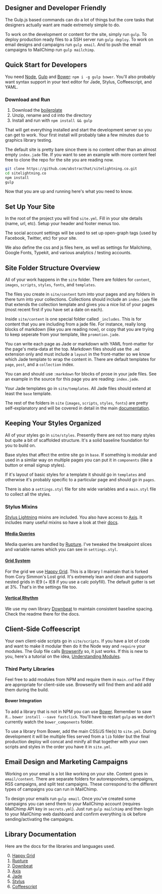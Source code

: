 ## Designer and Developer Friendly
The Gulp.js based commands can do a lot of things but the core tasks that designers actually want are made extremely simple to do.

To work on the development or content for the site, simply run `gulp`. To deploy production ready files to a SSH server run `gulp deploy`. To work on email designs and campaigns run `gulp email`. And to push the email campaigns to MailChimp run `gulp mailchimp`.

## Quick Start for Developers
You need [Node](http://nodejs.org), [Gulp](http://gulpjs.com/) and [Bower](http://bower.io/): `npm i -g gulp bower`. You'll also probably want syntax support in your text editor for Jade, Stylus, Coffeescript, and YAML.

### Download and Run
1. Download the [boilerplate](https://github.com/abstracthat/site-lightning/archive/master.zip)
2. Unzip, rename and cd into the directory
3. Install and run with `npm install && gulp`

That will get everything installed and start the development server so you can get to work. Your first install will probably take a few minutes due to graphics library testing.

The default site is pretty bare since there is no content other than an almost empty `index.jade` file. If you want to see an example with more content feel free to clone the repo for the site you are reading now.

```bash
git clone https://github.com/abstracthat/sitelightning.co.git
cd sitelightning.co
npm install
gulp
```

Now that you are up and running here's what you need to know.

## Set Up Your Site
In the root of the project you will find `site.yml`. Fill in your site details (name, url, etc). Setup your header and footer menus too.

The social account settings will be used to set up open-graph tags (used by Facebook, Twitter, etc) for your site.

We also define the css and js files here, as well as settings for Mailchimp, Google Fonts, Typekit, and various analytics / testing accounts.

## Site Folder Structure Overview
All of your work happens in the `site` folder. There are folders for `content`, `images`, `scripts`, `styles`, `fonts`, and `templates`.

The files you create in `site/content` turn into your pages and any folders in there turn into your collections. Collections should include an `index.jade` file that extends the collection template and gives you a nice list of your pages (most recent first if you have set a date on each).

Inside `site/content` is one special folder called `_includes`. This is for content that you are including from a jade file. For instance, really long blocks of markdown (like you are reading now), or copy that you are trying to keep seperate from your template, like `promotion.jade`.

You can write each page as Jade or markdown with YAML front-matter for the page's meta-data at the top. Markdown files should use the `.md` extension only and must include a `layout` in the front-matter so we know which Jade template to wrap the content in. There are default templates for `page`, `post`, and a `collection` index.

You can and should use `:markdown` for blocks of prose in your jade files. See an example in the source for this page you are reading: `index.jade`.

Your Jade templates go in `site/templates`. All Jade files should extend at least the `base` template.

The rest of the folders in `site` (`images`, `scripts`, `styles`, `fonts`) are pretty self-explanatory and will be covered in detail in the main [documentation](/documentation/).

## Keeping Your Styles Organized
All of your styles go in `site/styles`. Presently there are not too many styles but quite a bit of scaffolded structure. It's a solid baseline foundation for you to build on.

Base styles that affect the entire site go in `base`. If something is modular and used in a similar way on multiple pages you can put it in `components` (like a button or email signup styles).

If it's layout of basic styles for a template it should go in `templates` and otherwise it's probably specific to a particular page and should go in `pages`.

There is also a `settings.styl` file for site wide variables and a `main.styl` file to collect all the styles.

### Stylus Mixins
[Stylus Lightning](https://github.com/abstracthat/stylus-lightning) mixins are included. You also have access to [Axis](http://axis.netlify.com/). It includes many useful mixins so have a look at their [docs](http://axis.netlify.com/).

#### [Media Queries](/documentation/media-queries-made-simple/)
Media queries are handled by [Rupture](http://jenius.github.io/rupture/). I've tweaked the breakpoint slices and variable names which you can see in `settings.styl`.

#### [Grid System](/documentation/the-easiest-grid-system/)
For the grid we use [Happy Grid](https://github.com/abstracthat/happy-grid). This is a library I maintain that is forked from Cory Simmon's Lost grid. It's extremely lean and clean and supports nested grids in IE9 (+ IE8 if you use a calc polyfill). The default gutter is set at 3%. That's in the settings file too.

#### [Vertical Rhythm](/documentation/controlling-your-vertical-rhythm/)
We use my own library [Downbeat](https://github.com/abstracthat/downbeat) to maintain consistent baseline spacing. Check the readme there for the docs.

## Client-Side Coffeescript
Your own client-side scripts go in `site/scripts`. If you have a lot of code and want to make it modular then do it the Node way and `require` your modules. The Gulp file calls [Browserify](http://browserify.org/) so, it just works. If this is new to you, here's a tutorial on the idea, [Understanding Modules](http://www.sitepoint.com/understanding-module-exports-exports-node-js/).

### Third Party Libraries
Feel free to add modules from NPM and require them in `main.coffee` if they are appropriate for client-side use. Browserify will find them and add add them during the build.

#### Bower Integration
To add a library that is not in NPM you can use [Bower](http://bower.io/). Remember to save it... `bower install --save fastclick`. You'll have to restart `gulp` as we don't currently watch the `bower_components` folder.

To use a library from Bower, add the main CSS/JS file(s) to `site.yml`. During development it will be multiple files served from a `lib` folder but the final production deploy will concat and minify all that together with your own scripts and styles in the order you have it in `site.yml`.

## Email Design and Marketing Campaigns
Working on your email is a lot like working on your site. Content goes in `email/content`. There are separate folders for autoresponders, campaigns, RSS campaigns, and split test campaigns. These correspond to the different types of campaigns you can run in MailChimp.

To design your emails run `gulp email`. Once you've created some campaigns you can send them to your MailChimp account (requires MailChimp API key in `secrets.yml`). Just run `gulp mailchimp` and then login to your MailChimp web dashboard and confirm everything is ok before sending/activating the campaigns.

## Library Documentation
Here are the docs for the libraries and languages used.

0. [Happy Grid](https://github.com/abstracthat/happy-grid)
0. [Rupture](http://jenius.github.io/rupture/)
0. [Downbeat](https://github.com/abstracthat/downbeat)
0. [Axis](http://axis.netlify.com/)
0. [Jade](http://jade-lang.com/reference)
0. [Stylus](http://learnboost.github.io/stylus/)
0. [Coffeescript](http://coffeescript.org/)
